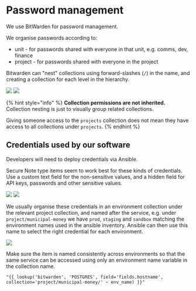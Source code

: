 # Password management

We use BitWarden for password management.

We organise passwords according to:

* unit - for passwords shared with everyone in that unit, e.g. comms, dev, finance
* project - for passwords shared with everyone in the project

Bitwarden can "nest" collections using forward-slashes (`/`) in the name, and creating a collection for each level in the hierarchy.&#x20;

![](../.gitbook/assets/Screenshot\_2022-04-07\_13-23-46.png) ![](../.gitbook/assets/Screenshot\_2022-04-07\_13-25-47.png)

{% hint style="info" %}
**Collection permissions are not inherited.** Collection nesting is just to visually group related collections.&#x20;

Giving someone access to the `projects` collection does not mean they have access to all collections under `projects`.
{% endhint %}

## Credentials used by our software

Developers will need to deploy credentials via Ansible.

Secure Note type items seem to work best for these kinds of credentials. Use a custom text field for the non-sensitive values, and a hidden field for API keys, passwords and other sensitive values.

![](../.gitbook/assets/Screenshot\_2022-04-07\_13-18-20.png) ![](../.gitbook/assets/Screenshot\_2022-04-07\_13-02-18.png)

We usually organise these credentials in an environment collection under the relevant project collection, and named after the service, e.g. under `project/municipal-money` we have `prod`, `staging` and `sandbox` matching the environment names used in the ansible inventory. Ansible can then use this name to select the right credential for each environment.

![](../.gitbook/assets/Screenshot\_2022-04-07\_13-55-28.png)

Make sure the item is named consistently across environments so that the same service can be accessed using only an environment name variable in the collection name.

```
"{{ lookup('bitwarden', 'POSTGRES', field='fields.hostname', collection='project/municipal-money/' ~ env_name) }}"
```

